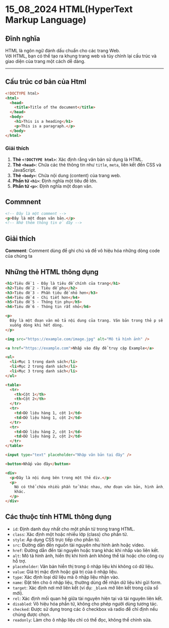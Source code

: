 # 15_08_2024 HTML(HyperText Markup Language)

## Đĩnh nghĩa

HTML là ngôn ngữ đánh dấu chuẩn cho các trang Web.  
Với HTML, bạn có thể tạo ra khung trang web và tùy chỉnh lại cấu trúc và giao diện của trang một cách dễ dàng.

---

## Cấu trúc cơ bản của Html

```html
<!DOCTYPE html>
<html>
  <head>
    <title>Title of the document</title>
  </head>
  <body>
    <h1>This is a heading</h1>
    <p>This is a paragraph.</p>
  </body>
</html>
```

### Giải thích

1. **Thẻ `<!DOCTYPE html>`**: Xác định rằng văn bản sử dụng là HTML.
2. **Thẻ `<head>`**: Chứa các thẻ thông tin như `title`, `meta`, liên kết đến CSS và JavaScript.
3. **Thẻ `<body>`**: Chứa nội dung (content) của trang web.
4. **Phần tử `<h1>`**: Định nghĩa một tiêu đề lớn.
5. **Phần tử `<p>`**: Định nghĩa một đoạn văn.

## Commnent

```html
<!-- Đây là một comment -->
<p>Đây là một đoạn văn bản.</p>
<!-- Nhớ thêm thông tin ở đây -->
```

## Giải thích

**Comment**: Comment dùng để ghi chú và để vô hiệu hóa những dòng code của chúng ta

## Những thẻ HTML thông dụng

<!-- Thẻ Heading (h1 đến h6) -->
<!-- Thẻ heading được dùng để tạo các tiêu đề.
Thẻ h1 là tiêu đề lớn nhất, quan trọng nhất, và h6 là tiêu đề nhỏ nhất. -->

```html
<h1>Tiêu đề 1 - Đây là tiêu đề chính của trang</h1>
<h2>Tiêu đề 2 - Tiêu đề phụ</h2>
<h3>Tiêu đề 3 - Phần tiêu đề nhỏ hơn</h3>
<h4>Tiêu đề 4 - Chi tiết hơn</h4>
<h5>Tiêu đề 5 - Thông tin phụ</h5>
<h6>Tiêu đề 6 - Thông tin rất nhỏ</h6>
```

<!-- Thẻ p -->
<!-- Thẻ p dùng để tạo một đoạn văn bản -->

```html
<p>
  Đây là một đoạn văn mô tả nội dung của trang. Văn bản trong thẻ p sẽ tự động
  xuống dòng khi hết dòng.
</p>
```

<!-- Thẻ img -->
<!-- Thẻ img dùng để chèn hình ảnh vào trang.
Thuộc tính src là đường dẫn đến hình ảnh, và alt là mô tả ảnh nếu không tải được. -->

```html
<img src="https://example.com/image.jpg" alt="Mô tả hình ảnh" />
```

<!-- Thẻ a -->
<!-- Thẻ a dùng để tạo liên kết (hyperlink).
Thuộc tính href chứa đường dẫn đến trang hoặc liên kết khác. -->

```html
<a href="https://example.com">Nhấp vào đây để truy cập Example</a>
```

<!-- Thẻ ul, li -->
<!-- Thẻ ul tạo danh sách không thứ tự (bullet points).
Mỗi mục trong danh sách được bao bọc bởi thẻ li. -->

```html
<ul>
  <li>Mục 1 trong danh sách</li>
  <li>Mục 2 trong danh sách</li>
  <li>Mục 3 trong danh sách</li>
</ul>
```

<!-- Thẻ table -->
<!-- Thẻ table dùng để tạo bảng.
Thẻ tr là hàng, thẻ th là tiêu đề cột, và thẻ td là dữ liệu. -->

```html
<table>
  <tr>
    <th>Cột 1</th>
    <th>Cột 2</th>
  </tr>
  <tr>
    <td>Dữ liệu hàng 1, cột 1</td>
    <td>Dữ liệu hàng 1, cột 2</td>
  </tr>
  <tr>
    <td>Dữ liệu hàng 2, cột 1</td>
    <td>Dữ liệu hàng 2, cột 2</td>
  </tr>
</table>
```

<!-- Thẻ input -->
<!-- Thẻ input dùng để nhận dữ liệu từ người dùng.
Thuộc tính type xác định kiểu input (text, password, email, v.v.). -->

```html
<input type="text" placeholder="Nhập văn bản tại đây" />
```

<!-- Thẻ button -->
<!-- Thẻ button dùng để tạo một nút bấm. Khi nhấn vào có thể kích hoạt một sự kiện như gửi form hoặc thực hiện một lệnh. -->

```html
<button>Nhấp vào đây</button>
```

<!-- Thẻ div -->
<!-- Thẻ div là thẻ phân chia, thường dùng để gom nhóm các phần tử lại với nhau. -->

```html
<div>
  <p>Đây là nội dung bên trong một thẻ div.</p>
  <p>
    Nó có thể chứa nhiều phần tử khác nhau, như đoạn văn bản, hình ảnh, và thẻ
    khác.
  </p>
</div>
```

## Các thuộc tính HTML thông dụng

- `id`: Định danh duy nhất cho một phần tử trong trang HTML.
- `class`: Xác định một hoặc nhiều lớp (class) cho phần tử.
- `style`: Áp dụng CSS trực tiếp cho phần tử.
- `src`: Đường dẫn đến nguồn tài nguyên như hình ảnh hoặc video.
- `href`: Đường dẫn đến tài nguyên hoặc trang khác khi nhấp vào liên kết.
- `alt`: Mô tả hình ảnh, hiển thị khi hình ảnh không thể tải hoặc cho công cụ hỗ trợ.
- `placeholder`: Văn bản hiển thị trong ô nhập liệu khi không có dữ liệu.
- `value`: Giá trị mặc định hoặc giá trị của ô nhập liệu.
- `type`: Xác định loại dữ liệu mà ô nhập liệu nhận vào.
- `name`: Đặt tên cho ô nhập liệu, thường dùng để nhận dữ liệu khi gửi form.
- `target`: Xác định nơi mở liên kết (ví dụ: `_blank` mở liên kết trong cửa sổ mới).
- `rel`: Xác định mối quan hệ giữa tài nguyên hiện tại và tài nguyên liên kết.
- `disabled`: Vô hiệu hóa phần tử, không cho phép người dùng tương tác.
- `checked`: Được sử dụng trong các ô checkbox và radio để chỉ định nếu chúng được chọn.
- `readonly`: Làm cho ô nhập liệu chỉ có thể đọc, không thể chỉnh sửa.
